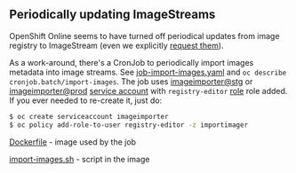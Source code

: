 ## Periodically updating ImageStreams

OpenShift Online seems to have turned off periodical updates from image registry
to ImageStream (even we explicitly [request them](https://docs.openshift.com/container-platform/3.11/architecture/core_concepts/builds_and_image_streams.html#image-stream-mappings-working-periodic)).

As a work-around, there's a CronJob to periodically import images metadata into image streams.
See [job-import-images.yaml](./job-import-images.yaml) and `oc describe cronjob.batch/import-images`.
The job uses [imageimporter@stg](https://admin-console.pro-eu-west-1.openshift.com/k8s/ns/packit-stg/serviceaccounts/importimager) or [imageimporter@prod](https://admin-console.pro-eu-west-1.openshift.com/k8s/ns/packit-prod/serviceaccounts/importimager) [service account](https://docs.openshift.com/container-platform/3.11/dev_guide/service_accounts.html) with `registry-editor` [role](https://docs.openshift.com/container-platform/3.11/admin_guide/manage_rbac.html) role added.
If you ever needed to re-create it, just do:

```bash
$ oc create serviceaccount imageimporter
$ oc policy add-role-to-user registry-editor -z importimager
```

[Dockerfile](./Dockerfile) - image used by the job

[import-images.sh](./import-images.sh) - script in the image
